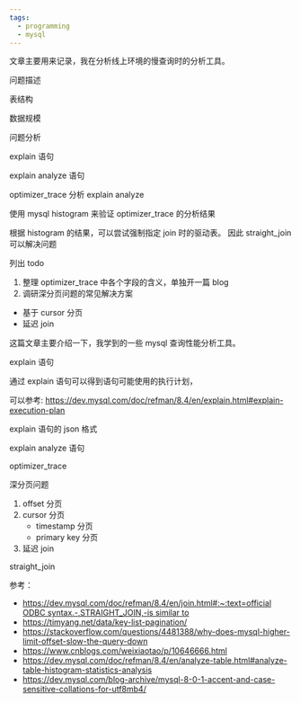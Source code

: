 ```yaml
---
tags:
  - programming
  - mysql
---
```


文章主要用来记录，我在分析线上环境的慢查询时的分析工具。

问题描述

表结构

数据规模

问题分析

explain 语句

explain analyze 语句

optimizer_trace 分析 explain analyze

使用 mysql histogram 来验证 optimizer_trace 的分析结果

根据 histogram 的结果，可以尝试强制指定 join 时的驱动表。 因此 straight_join 可以解决问题

列出 todo
1. 整理 optimizer_trace 中各个字段的含义，单独开一篇 blog
2. 调研深分页问题的常见解决方案
  - 基于 cursor 分页
  - 延迟 join



这篇文章主要介绍一下，我学到的一些 mysql 查询性能分析工具。

explain 语句

通过 explain 语句可以得到语句可能使用的执行计划，

可以参考: https://dev.mysql.com/doc/refman/8.4/en/explain.html#explain-execution-plan

explain 语句的 json 格式



explain analyze 语句



optimizer_trace


深分页问题
1. offset 分页
2. cursor 分页
    - timestamp 分页
    - primary key 分页
3. 延迟 join

straight_join


参考：

- [https://dev.mysql.com/doc/refman/8.4/en/join.html#:~:text=official ODBC syntax.-,STRAIGHT_JOIN,-is similar to](https://dev.mysql.com/doc/refman/8.4/en/join.html#:~:text=official%20ODBC%20syntax.-,STRAIGHT_JOIN,-is%20similar%20to)
- https://timyang.net/data/key-list-pagination/
- https://stackoverflow.com/questions/4481388/why-does-mysql-higher-limit-offset-slow-the-query-down
- https://www.cnblogs.com/weixiaotao/p/10646666.html
- https://dev.mysql.com/doc/refman/8.4/en/analyze-table.html#analyze-table-histogram-statistics-analysis
- https://dev.mysql.com/blog-archive/mysql-8-0-1-accent-and-case-sensitive-collations-for-utf8mb4/

